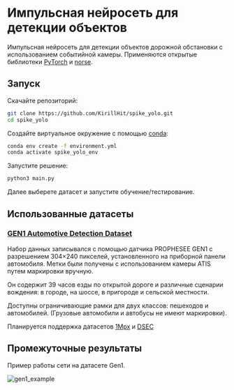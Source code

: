 # Импульсная нейросеть для детекции объектов

Импульсная нейросеть для детекции объектов дорожной обстановки с использованием событийной камеры. Применяются открытые библиотеки [PyTorch](https://github.com/pytorch/pytorch) и [norse](https://github.com/norse/norse/tree/main).

## Запуск

Скачайте репозиторий:

``` bash
git clone https://github.com/KirillHit/spike_yolo.git
cd spike_yolo
```

Создайте виртуальное окружение с помощью [conda](https://docs.conda.io/projects/conda/en/latest/user-guide/install/linux.html):

``` bash
conda env create -f environment.yml
conda activate spike_yolo_env
```

Запустите решение:

``` bash
python3 main.py
```

Далее выберете датасет и запустите обучение/тестирование.

## Использованные датасеты

### [GEN1 Automotive Detection Dataset](https://www.prophesee.ai/2020/01/24/prophesee-gen1-automotive-detection-dataset/)

Набор данных записывался с помощью датчика PROPHESEE GEN1 с разрешением 304×240 пикселей, установленного на приборной панели автомобиля. Метки были получены с использованием камеры ATIS путем маркировки вручную.

Он содержит 39 часов езды по открытой дороге и различные сценарии вождения: в городе, на шоссе, в пригороде и сельской местности.

Доступны ограничивающие рамки для двух классов: пешеходов и автомобилей. (Грузовые автомобили и автобусы не имеют маркировки).

Планируется поддержка датасетов [1Mpx](https://www.prophesee.ai/2020/11/24/automotive-megapixel-event-based-dataset/) и [DSEC](https://dsec.ifi.uzh.ch/)

## Промежуточные результаты

Пример работы сети на датасете Gen1.

![gen1_example](.images/gen1_example.gif)
